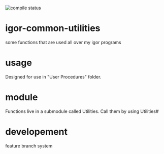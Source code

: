 ![compile status](https://gitlab.com/ukos-git/igor-common-utilities/badges/master/pipeline.svg)

# igor-common-utilities
some functions that are used all over my igor programs

# usage
Designed for use in "User Procedures" folder.

# module
Functions live in a submodule called Utilities. Call them by using Utilities#

# developement
feature branch system
